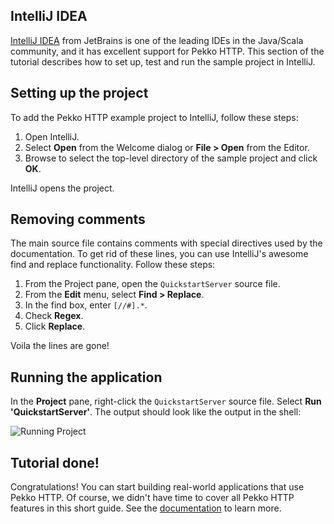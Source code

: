 IntelliJ IDEA
-------------

[IntelliJ IDEA](https://www.jetbrains.com/idea/) from JetBrains is one of the leading IDEs in the Java/Scala community,
and it has excellent support for Pekko HTTP. This section of the tutorial describes how to set up, test and run the
sample project in IntelliJ.

## Setting up the project

To add the Pekko HTTP example project to IntelliJ, follow these steps:

1. Open IntelliJ.
1. Select **Open** from the Welcome dialog or **File &gt; Open** from the Editor.
1. Browse to select the top-level directory of the sample project and click **OK**.

IntelliJ opens the project.

## Removing comments

The main source file contains comments with special directives used by the documentation. To get rid of these lines,
you can use IntelliJ's awesome find and replace functionality. Follow these steps:

1. From the Project pane, open the `QuickstartServer` source file.
1. From the **Edit** menu, select **Find &gt; Replace**.
1. In the find box, enter `[//#].*`.
1. Check **Regex**.
1. Click **Replace**.

Voila the lines are gone!

## Running the application

In the **Project** pane, right-click the `QuickstartServer` source file. Select **Run 'QuickstartServer'**. The
output should look like the output in the shell:

![Running Project](images/idea-running-project.png)

## Tutorial done!

Congratulations! You can start building real-world applications that use Pekko HTTP. Of course, we didn't have time
to cover all Pekko HTTP features in this short guide. See the
[documentation](http://pekko.apache.org/docs/pekko-http/current/java/http/index.html) to learn more.
